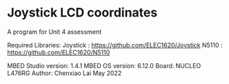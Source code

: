 Joystick LCD coordinates
  ============
 A program for Unit 4 assessment
  
  Required Libraries: Joystick : https://github.com/ELEC1620/Joystick
                      N5110    : https://github.com/ELEC1620/N5110
  
  MBED Studio version: 1.4.1 
  MBED OS version: 6.12.0 
  Board: NUCLEO L476RG 
  Author: Chenxiao Lai May 2022
